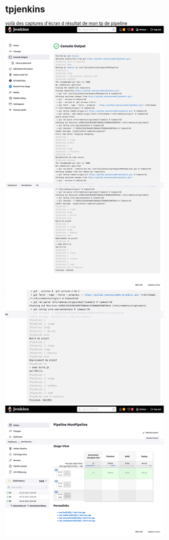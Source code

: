 # tpjenkins
voilà des captures d'écran d résultat de mon tp de pipeline
![text](1.png)
![text](2.png)
![text](3.png)
